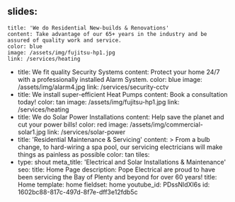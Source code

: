 slides:
  - 
    title: 'We do Residential New-builds & Renovations'
    content: Take advantage of our 65+ years in the industry and be assured of quality work and service.
    color: blue
    image: /assets/img/fujitsu-hp1.jpg
    link: /services/heating
  - 
    title: We fit quality Security Systems
    content: Protect your home 24/7 with a professionally installed Alarm System.
    color: blue
    image: /assets/img/alarm4.jpg
    link: /services/security-cctv
  - 
    title: We install super-efficient Heat Pumps
    content: Book a consultation today!
    color: tan
    image: /assets/img/fujitsu-hp1.jpg
    link: /services/heating
  - 
    title: We do Solar Power Installations
    content: Help save the planet and cut your power bills!
    color: red
    image: /assets/img/commercial-solar1.jpg
    link: /services/solar-power
  - 
    title: 'Residential Maintenance & Servicing'
    content: >
      From a bulb change, to hard-wiring a spa pool, our servicing electricians will make things as
      painless as possible
    color: tan
tiles:
  - 
    type: shout
meta_title: 'Electrical and Solar Installations & Maintenance'
seo:
  title: Home Page
  description: Pope Electrical are proud to have been servicing the Bay of Plenty and beyond for over 60 years!
title: Home
template: home
fieldset: home
youtube_id: PDssNldXl6s
id: 1602bc88-817c-497d-8f7e-dff3e12fdb5c
